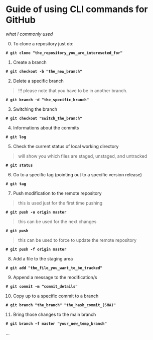 # Guide of using CLI commands for GitHub 
*what I commonly used*

0. To clone a repository just do:

**`# git clone "the_repository_you_are_intereseted_for"`**

1. Create a branch

**`# git checkout -b "the_new_branch"`**

2. Delete a specific branch
> !!! please note that you have to be in another branch.

**`# git branch -d "the_specific_branch"`**

3. Switching the branch

**`# git checkout "switch_the_branch"`**

4. Informations about the commits

**`# git log`**

5. Check the current status of local working directory 
> will show you which files are staged, unstaged, and untracked

**`# git status`**

6. Go to a specific tag (pointing out to a specific version release)

**`# git tag`**

7. Push modification to the remote repository 
> this is used just for the first time pushing

**`# git push -u origin master`**

> this can be used for the next changes

**`# git push`**

> this can be used to force to update the remote repository

**`# git push -f origin master `**

8. Add a file to the staging area

**`# git add "the_file_you_want_to_be_tracked"`**

9. Append a message to the modification/s

**`# git commit -m "commit_details"`**

10. Copy up to a specific commit to a branch

**`# git branch "the_branch" "the_hash_commit_(SHA)"`**

11. Bring those changes to the main branch

**`# git branch -f master "your_new_temp_branch"`**

...
